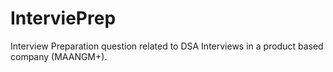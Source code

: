 # InterviePrep
Interview Preparation question related to DSA Interviews in a product based company (MAANGM+).

